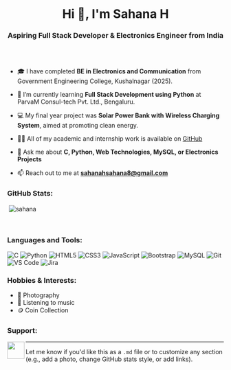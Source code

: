 <h1 align="center">Hi 👋, I'm Sahana H</h1>
<h3 align="center">Aspiring Full Stack Developer & Electronics Engineer from India</h3>

<br>
<br>

- 🎓 I have completed **BE in Electronics and Communication** from Government Engineering College, Kushalnagar (2025).

- 🌱 I’m currently learning **Full Stack Development using Python** at ParvaM Consul-tech Pvt. Ltd., Bengaluru.

- 💻 My final year project was **Solar Power Bank with Wireless Charging System**, aimed at promoting clean energy.

- 👨‍💻 All of my academic and internship work is available on [GitHub](https://github.com/Sa12ha34na/sahana_4GL21EC042_parvam_training.git)

- 💬 Ask me about **C, Python, Web Technologies, MySQL, or Electronics Projects**

- 📫 Reach out to me at **sahanahsahana8@gmail.com**

<h3 align="left">GitHub Stats:</h3>
<div>
<p>&nbsp;<img align="center" src="https://github-readme-stats.vercel.app/api?username=Sa12ha34na&show_icons=true&locale=en" alt="sahana" /></p>
<br>
</div>

<h3 align="left">Languages and Tools:</h3>

![C](https://img.shields.io/badge/c-%2300599C.svg?style=flat&logo=c&logoColor=white)
![Python](https://img.shields.io/badge/python-3670A0?style=flat&logo=python&logoColor=ffdd54)
![HTML5](https://img.shields.io/badge/html5-%23E34F26.svg?style=flat&logo=html5&logoColor=white)
![CSS3](https://img.shields.io/badge/css3-%231572B6.svg?style=flat&logo=css3&logoColor=white)
![JavaScript](https://img.shields.io/badge/javascript-%23323330.svg?style=flat&logo=javascript&logoColor=%23F7DF1E)
![Bootstrap](https://img.shields.io/badge/bootstrap-%23563D7C.svg?style=flat&logo=bootstrap&logoColor=white)
![MySQL](https://img.shields.io/badge/mysql-%2300f.svg?style=flat&logo=mysql&logoColor=white)
![Git](https://img.shields.io/badge/git-%23F05033.svg?style=flat&logo=git&logoColor=white)
![VS Code](https://img.shields.io/badge/VSCode-%23007ACC.svg?style=flat&logo=visual-studio-code&logoColor=white)
![Jira](https://img.shields.io/badge/jira-%230A0FFF.svg?style=flat&logo=jira&logoColor=white)

<h3 align="left">Hobbies & Interests:</h3>

- 📸 Photography  
- 🎵 Listening to music  
- 🪙 Coin Collection  

<h3 align="left">Support:</h3>
<p><a href="mailto:sahanahsahana8@gmail.com"> <img align="left" src="https://img.shields.io/badge/Email-Me-orange?style=for-the-badge&logo=gmail&logoColor=white" height="40" /></a></p>

---

Let me know if you'd like this as a `.md` file or to customize any section (e.g., add a photo, change GitHub stats style, or add links).
